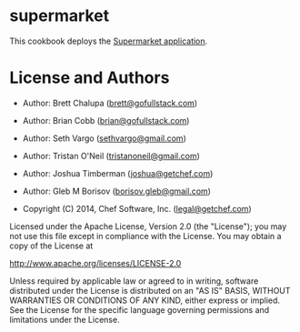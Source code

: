 # supermarket

This cookbook deploys the [Supermarket application](https://github.com/opscode/supermarket).

# License and Authors

- Author: Brett Chalupa (<brett@gofullstack.com>)
- Author: Brian Cobb (<brian@gofullstack.com>)
- Author: Seth Vargo (<sethvargo@gmail.com>)
- Author: Tristan O'Neil (<tristanoneil@gmail.com>)
- Author: Joshua Timberman (<joshua@getchef.com>)
- Author: Gleb M Borisov (<borisov.gleb@gmail.com>)

- Copyright (C) 2014, Chef Software, Inc. (<legal@getchef.com>)

Licensed under the Apache License, Version 2.0 (the "License");
you may not use this file except in compliance with the License.
You may obtain a copy of the License at

   http://www.apache.org/licenses/LICENSE-2.0

Unless required by applicable law or agreed to in writing, software
distributed under the License is distributed on an "AS IS" BASIS,
WITHOUT WARRANTIES OR CONDITIONS OF ANY KIND, either express or implied.
See the License for the specific language governing permissions and
limitations under the License.
